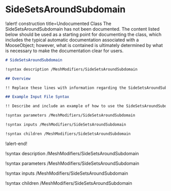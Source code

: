 # SideSetsAroundSubdomain

!alert! construction title=Undocumented Class
The SideSetsAroundSubdomain has not been documented. The content listed below should be used as a starting point for
documenting the class, which includes the typical automatic documentation associated with a
MooseObject; however, what is contained is ultimately determined by what is necessary to make the
documentation clear for users.

```markdown
# SideSetsAroundSubdomain

!syntax description /MeshModifiers/SideSetsAroundSubdomain

## Overview

!! Replace these lines with information regarding the SideSetsAroundSubdomain object.

## Example Input File Syntax

!! Describe and include an example of how to use the SideSetsAroundSubdomain object.

!syntax parameters /MeshModifiers/SideSetsAroundSubdomain

!syntax inputs /MeshModifiers/SideSetsAroundSubdomain

!syntax children /MeshModifiers/SideSetsAroundSubdomain
```
!alert-end!

!syntax description /MeshModifiers/SideSetsAroundSubdomain

!syntax parameters /MeshModifiers/SideSetsAroundSubdomain

!syntax inputs /MeshModifiers/SideSetsAroundSubdomain

!syntax children /MeshModifiers/SideSetsAroundSubdomain
